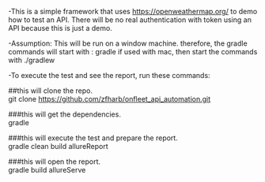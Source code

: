 -This is a simple framework that uses https://openweathermap.org/ to demo how to test an API. 
There will be no real authentication with token using an API because this is just a demo.

-Assumption: This will be run on a window machine. therefore,
the gradle commands will start with : gradle
if used with mac, then start the commands with ./gradlew

-To execute the test and see the report, run these commands:

##this will clone the repo. <br />
git clone https://github.com/zfharb/onfleet_api_automation.git

###this will get the dependencies. <br />
gradle

###this will execute the test and prepare the report. <br />
gradle clean build allureReport 

###this will open the report. <br />
gradle build allureServe
